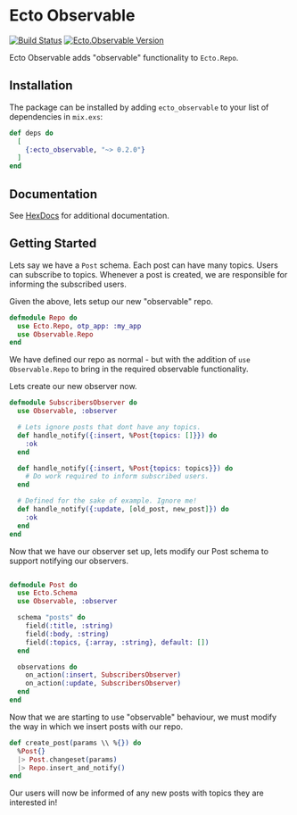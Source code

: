 # Ecto Observable

[![Build Status](https://travis-ci.org/nsweeting/ecto_observable.svg?branch=master)](https://travis-ci.org/nsweeting/ecto_observable)
[![Ecto.Observable Version](https://img.shields.io/hexpm/v/ecto_observable.svg)](https://hex.pm/packages/ecto_observable)

Ecto Observable adds "observable" functionality to `Ecto.Repo`.

## Installation

The package can be installed by adding `ecto_observable` to your list of dependencies in `mix.exs`:

```elixir
def deps do
  [
    {:ecto_observable, "~> 0.2.0"}
  ]
end
```
## Documentation

See [HexDocs](https://hexdocs.pm/ecto_observable) for additional documentation.

## Getting Started

Lets say we have a `Post` schema. Each post can have many topics. Users can subscribe to topics. Whenever a post is created, we are responsible for informing the subscribed users.

Given the above, lets setup our new "observable" repo.

```elixir
defmodule Repo do
  use Ecto.Repo, otp_app: :my_app
  use Observable.Repo
end
```

We have defined our repo as normal - but with the addition of `use Observable.Repo`
to bring in the required observable functionality.

Lets create our new observer now.

```elixir
defmodule SubscribersObserver do
  use Observable, :observer

  # Lets ignore posts that dont have any topics.
  def handle_notify({:insert, %Post{topics: []}}) do
    :ok
  end

  def handle_notify({:insert, %Post{topics: topics}}) do
    # Do work required to inform subscribed users.
  end

  # Defined for the sake of example. Ignore me!
  def handle_notify({:update, [old_post, new_post]}) do
    :ok
  end
end
```

Now that we have our observer set up, lets modify our Post schema to support
notifying our observers.

```elixir

defmodule Post do
  use Ecto.Schema
  use Observable, :observer

  schema "posts" do
    field(:title, :string)
    field(:body, :string)
    field(:topics, {:array, :string}, default: [])
  end

  observations do
    on_action(:insert, SubscribersObserver)
    on_action(:update, SubscribersObserver)
  end
end
```

Now that we are starting to use "observable" behaviour, we must modify the way
in which we insert posts with our repo.

```elixir
def create_post(params \\ %{}) do
  %Post{}
  |> Post.changeset(params)
  |> Repo.insert_and_notify()
end
```

Our users will now be informed of any new posts with topics they are interested in!
